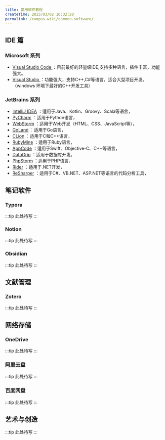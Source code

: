 ```yaml
---
title: 常用软件教程
createTime: 2025/03/02 16:32:20
permalink: /campus-wiki/common-software/
---
```

## IDE 篇
### Microsoft 系列

- [Visual Studio Code ](https://code.visualstudio.com/)
    ：目前最好的轻量级IDE,支持多种语言，插件丰富，功能强大。
- [Visual Studio ]( https://visualstudio.microsoft.com/)
    ：功能强大，支持C++,C#等语言，适合大型项目开发。（windows 环境下最好的C++开发工具）

### JetBrains 系列
- [IntelliJ IDEA](https://www.jetbrains.com/idea/)
    ：适用于Java、Kotlin、Groovy、Scala等语言，
- [PyCharm](https://www.jetbrains.com/pycharm/)
    ：适用于Python语言，
- [WebStorm](https://www.jetbrains.com/webstorm/)
    ：适用于Web开发（HTML、CSS、JavaScript等），
- [GoLand](https://www.jetbrains.com/go/)
    ：适用于Go语言，
- [CLion](https://www.jetbrains.com/clion/)
    ：适用于C和C++语言，
- [RubyMine](https://www.jetbrains.com/ruby/)
    ：适用于Ruby语言，
- [AppCode](https://www.jetbrains.com/appcode/)
    ：适用于Swift、Objective-C、C++等语言，
- [DataGrip](https://www.jetbrains.com/datagrip/)
    ：适用于数据库开发，
- [PhpStorm](https://www.jetbrains.com/phpstorm/)
    ：适用于PHP语言，
- [Rider](https://www.jetbrains.com/rider/)
    ：适用于.NET开发，
- [ReSharper](https://www.jetbrains.com/resharper/)
    ：适用于C#、VB.NET、ASP.NET等语言的代码分析工具，

## 笔记软件

### Typora
:::tip
此处待写
:::
### Notion

:::tip
此处待写
:::

### Obsidian
:::tip
此处待写
:::
## 文献管理

### Zotero
:::tip
此处待写
:::
## 网络存储

### OneDrive
:::tip
此处待写
:::
### 阿里云盘
:::tip
此处待写
:::
### 百度网盘
:::tip
此处待写
:::
## 艺术与创造
:::tip
此处待写
:::

